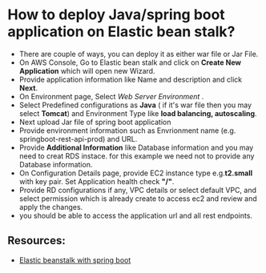 # How to deploy Java/spring boot application on Elastic bean stalk?
  * There are couple of ways, you can deploy it as either war file or  Jar File.
  * On AWS Console, Go to Elastic bean stalk and click on **Create New Application** which will open new Wizard.
  * Provide application information like Name and description and click **Next**.
  * On Environment page, Select *Web Server Environment* .
  * Select Predefined configurations as **Java** ( if it's war file then you may select **Tomcat**) and Environment Type like **load balancing, autoscaling**.
  * Next upload Jar file of spring boot application
  * Provide environment information such as Envrionment name (e.g. springboot-rest-api-prod) and URL.
  * Provide **Additional Information** like Database information and you may need to creat RDS instace. for this example we need not to provide any Database information.
  * On Configuration Details page, provide EC2 instance type e.g.**t2.small** with key pair. Set Application health check **"/"**.
  * Provide RD configurations if any, VPC details or select default VPC, and select permission which is already create to access ec2 and review and apply the changes.
  * you should be able to access the application url and all rest endpoints. 

## Resources:
  * [Elastic beanstalk with spring boot](https://aws.amazon.com/blogs/devops/deploying-a-spring-boot-application-on-aws-using-aws-elastic-beanstalk/)
